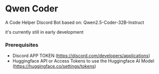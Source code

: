 # Qwen Coder
A Code Helper Discord Bot
based on: Qwen2.5-Coder-32B-Instruct

it's currently still in early development

### Prerequisites
- Discord APP TOKEN (https://discord.com/developers/applications)
- Huggingface API or Access Tokens to use the Huggingface AI Model (https://huggingface.co/settings/tokens)